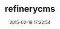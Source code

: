 ---
layout: post
title:  "refinerycms"
repo:   "refinery/refinerycms"
date:   2015-02-18 17:22:54
gemurl: http://refinerycms.com
---